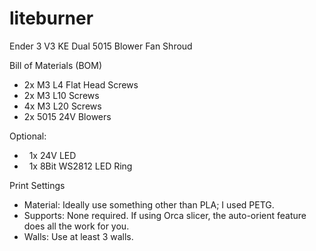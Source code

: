# liteburner
Ender 3 V3 KE Dual 5015 Blower Fan Shroud

Bill of Materials (BOM)
* 2x M3 L4 Flat Head Screws
* 2x M3 L10 Screws
* 4x M3 L20 Screws
* 2x 5015 24V Blowers

Optional:
*   1x 24V LED
*   1x 8Bit WS2812 LED Ring
  
Print Settings
* Material: Ideally use something other than PLA; I used PETG.
* Supports: None required. If using Orca slicer, the auto-orient feature does all the work for you.
* Walls: Use at least 3 walls.
  
